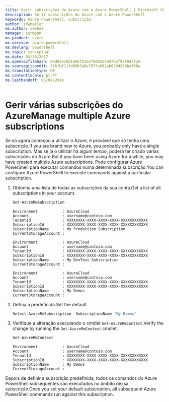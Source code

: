 ```yaml
---
title: Gerir subscrições do Azure com o Azure PowerShell | Microsoft Docs
description: Gerir subscrições do Azure com o Azure PowerShell
keywords: Azure PowerShell, subscrição
author: sdwheeler
ms.author: sewhee
manager: carmonm
ms.product: azure
ms.service: azure-powershell
ms.devlang: powershell
ms.topic: conceptual
ms.date: 03/30/2017
ms.openlocfilehash: 68d03ec8d1a86fb3b270d02a4697bbf9af847f2d
ms.sourcegitcommit: 37bfbf11fd0967a8e7977c692ab829d286baf88a
ms.translationtype: HT
ms.contentlocale: pt-PT
ms.lasthandoff: 05/08/2018
---
```

# <a name="manage-multiple-azure-subscriptions"></a><span data-ttu-id="5035b-104">Gerir várias subscrições do Azure</span><span class="sxs-lookup"><span data-stu-id="5035b-104">Manage multiple Azure subscriptions</span></span>

<span data-ttu-id="5035b-105">Se só agora começou a utilizar o Azure, é provável que só tenha uma subscrição.</span><span class="sxs-lookup"><span data-stu-id="5035b-105">If you are brand new to Azure, you probably only have a single subscription.</span></span> <span data-ttu-id="5035b-106">Mas se já o utilizar há algum tempo, poderá ter criado várias subscrições do Azure.</span><span class="sxs-lookup"><span data-stu-id="5035b-106">But if you have been using Azure for a while, you may have created multiple Azure subscriptions.</span></span> <span data-ttu-id="5035b-107">Pode configurar Azure PowerShell para executar comandos numa determinada subscrição.</span><span class="sxs-lookup"><span data-stu-id="5035b-107">You can configure Azure PowerShell to execute commands against a particular subscription.</span></span>

1. <span data-ttu-id="5035b-108">Obtenha uma lista de todas as subscrições da sua conta.</span><span class="sxs-lookup"><span data-stu-id="5035b-108">Get a list of all subscriptions in your account.</span></span>

    ```powershell
    Get-AzureRmSubscription
    ```

    ```
    Environment           : AzureCloud
    Account               : username@contoso.com
    TenantId              : XXXXXXXX-XXXX-XXXX-XXXX-XXXXXXXXXXXX
    SubscriptionId        : XXXXXXXX-XXXX-XXXX-XXXX-XXXXXXXXXXXX
    SubscriptionName      : My Production Subscription
    CurrentStorageAccount :

    Environment           : AzureCloud
    Account               : username@contoso.com
    TenantId              : XXXXXXXX-XXXX-XXXX-XXXX-XXXXXXXXXXXX
    SubscriptionId        : XXXXXXXX-XXXX-XXXX-XXXX-XXXXXXXXXXXX
    SubscriptionName      : My DevTest Subscription
    CurrentStorageAccount :

    Environment           : AzureCloud
    Account               : username@contoso.com
    TenantId              : XXXXXXXX-XXXX-XXXX-XXXX-XXXXXXXXXXXX
    SubscriptionId        : XXXXXXXX-XXXX-XXXX-XXXX-XXXXXXXXXXXX
    SubscriptionName      : My Demos
    CurrentStorageAccount :
    ```

2. <span data-ttu-id="5035b-109">Defina a predefinida.</span><span class="sxs-lookup"><span data-stu-id="5035b-109">Set the default.</span></span>

    ```powershell
    Select-AzureRmSubscription -SubscriptionName "My Demos"
    ```

3. <span data-ttu-id="5035b-110">Verifique a alteração executando o cmdlet `Get-AzureRmContext`.</span><span class="sxs-lookup"><span data-stu-id="5035b-110">Verify the change by running the `Get-AzureRmContext` cmdlet.</span></span>

    ```powershell
    Get-AzureRmContext
    ```

    ```
    Environment           : AzureCloud
    Account               : username@contoso.com
    TenantId              : XXXXXXXX-XXXX-XXXX-XXXX-XXXXXXXXXXXX
    SubscriptionId        : XXXXXXXX-XXXX-XXXX-XXXX-XXXXXXXXXXXX
    SubscriptionName      : My Demos
    CurrentStorageAccount :
    ```

<span data-ttu-id="5035b-111">Depois de definir a subscrição predefinida, todos os comandos do Azure PowerShell subsequentes são executados no âmbito dessa subscrição.</span><span class="sxs-lookup"><span data-stu-id="5035b-111">Once you set your default subscription, all subsequent Azure PowerShell commands run against this subscription.</span></span>

